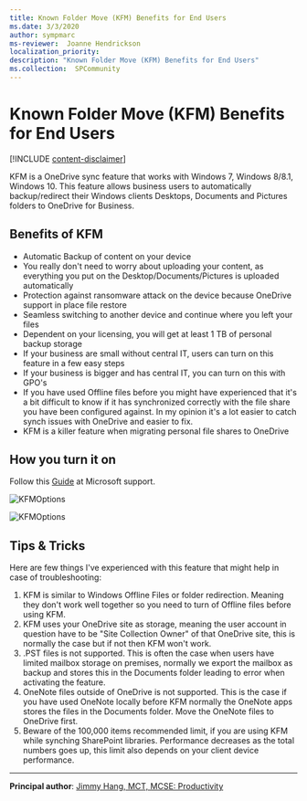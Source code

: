 ```yaml
---
title: Known Folder Move (KFM) Benefits for End Users
ms.date: 3/3/2020
author: sympmarc
ms-reviewer:  Joanne Hendrickson
localization_priority: 
description: "Known Folder Move (KFM) Benefits for End Users"
ms.collection:  SPCommunity
---
```

# Known Folder Move (KFM) Benefits for End Users

[!INCLUDE [content-disclaimer](includes/content-disclaimer.md)]

KFM is a OneDrive sync feature that works with Windows 7, Windows 8/8.1, Windows 10. This feature allows business users to automatically backup/redirect their Windows clients Desktops, Documents and Pictures folders to OneDrive for Business.

## Benefits of KFM

* Automatic Backup of content on your device
* You really don't need to worry about uploading your content, as everything you put on the Desktop/Documents/Pictures is uploaded automatically
* Protection against ransomware attack on the device because OneDrive support in place file restore
* Seamless switching to another device and continue where you left your files
* Dependent on your licensing, you will get at least 1 TB of personal backup storage
* If your business are small without central IT, users can turn on this feature in a few easy steps
* If your business is bigger and has central IT, you can turn on this with GPO's
* If you have used Offline files before you might have experienced that it's a bit difficult to know if it has synchronized correctly with the file share you have been configured against. In my opinion it's a lot easier to catch synch issues with OneDrive and easier to fix.
* KFM is a killer feature when migrating personal file shares to OneDrive

## How you turn it on

Follow this [Guide]( https://support.office.com/article/back-up-your-documents-pictures-and-desktop-folders-with-onedrive-d61a7930-a6fb-4b95-b28a-6552e77c3057) at Microsoft support.

![KFMOptions](media/known-folder-move-benefits-for-endusers/KFM01.png)

![KFMOptions](media/known-folder-move-benefits-for-endusers/KFM02.png)

## Tips & Tricks

Here are few things I've experienced with this feature that might help in case of troubleshooting:

1. KFM is similar to Windows Offline Files or folder redirection. Meaning they don't work well together so you need to turn of Offline files before using KFM. 
2. KFM uses your OneDrive site as storage, meaning the user account in question have to be "Site Collection Owner" of that OneDrive site, this is normally the case but if not then KFM won't work.
3. .PST files is not supported. This is often the case when users have limited mailbox storage on premises, normally we export the mailbox as backup and stores this in the Documents folder leading to error when activating the feature.
4. OneNote files outside of OneDrive is not supported. This is the case if you have used OneNote locally before KFM normally the OneNote apps stores the files in the Documents folder. Move the OneNote files to OneDrive first.
5. Beware of the 100,000 items recommended limit, if you are using KFM while synching SharePoint libraries. Performance decreases as the total numbers goes up, this limit also depends on your client device performance. 

---

**Principal author**: [Jimmy Hang, MCT, MCSE: Productivity](https://www.linkedin.com/in/jimmyhang/)

